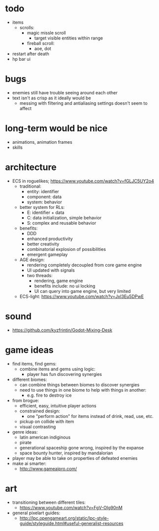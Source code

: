 # todo
* items
  * scrolls:
    * magic missle scroll
      * target visible entities within range
    * fireball scroll:
      * aoe, dot
* restart after death
* hp bar ui

# bugs
* enemies still have trouble seeing around each other
* text isn't as crisp as it ideally would be
  * messing with filtering and antialiasing settings doesn't seem to affect

# long-term would be nice
* animations, animation frames
* skills

# architecture
* ECS in roguelikes; https://www.youtube.com/watch?v=fGLJC5UY2o4
  * traditional:
    * entity: identifier
    * component: data
    * system: behavior
  * better system for RLs:
    * E: identifier + data
    * C: data initialization, simple behavior
    * S: complex and reusable behavior
  * benefits:
    * DDD
    * enhanced productivity
    * better creativity
    * combinatorial explosion of possibilities
    * emergent gameplay
  * AGE design:
    * rendering completely decoupled from core game engine
    * UI updated with signals
    * two threads:
      * rendering, game engine
      * benefits include: no ui locking
      * UI can query into game engine, but very limited
  * ECS-light: https://www.youtube.com/watch?v=JxI3Eu5DPwE

# sound
* https://github.com/kyzfrintin/Godot-Mixing-Desk
 
# game ideas
* find items, find gems:
  * combine items and gems using logic:
    * player has fun discovering synergies
* different biomes:
  * can combine things between biomes to discover synergies
  * need to use things in one biome to help with things in another:
    * e.g. fire to destroy ice
* from brogue:
  * efficient, easy, intuitive player actions
  * constrained design:
    * one "perform action" for items instead of drink, read, use, etc.
  * pickup on collide with item
  * visual contrasting
* genre ideas:
  * latin american indiginous
  * pirate
  * generational spaceship gone wrong, inspired by the expanse
  * space bounty hunter, inspired by mandalorian
* player may be able to take on properties of defeated enemies
* make ai smarter:
  * http://www.gameaipro.com/

# art
* transitioning between different tiles:
  * https://www.youtube.com/watch?v=FgV-OIg90nM
* general pixelart guides:
  * http://lpc.opengameart.org/static/lpc-style-guide/styleguide.html#useful-generalist-resources
